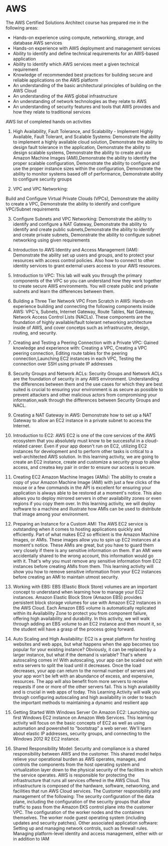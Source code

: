 # AWS
The AWS Certified Solutions Architect course has prepared me in the following areas:

- Hands-on experience using compute, networking, storage, and database AWS services
- Hands-on experience with AWS deployment and management services
- Ability to identify and define technical requirements for an AWS-based application
- Ability to identify which AWS services meet a given technical requirement
- Knowledge of recommended best practices for building secure and reliable applications on the AWS platform
- An understanding of the basic architectural principles of building on the AWS Cloud
- An understanding of the AWS global infrastructure
- An understanding of network technologies as they relate to AWS
- An understanding of security features and tools that AWS provides and how they relate to traditional services


AWS list of completed hands on activities

1) High Availability, Fault Tolerance, and Scalability - Implement Highly Available, Fault Tolerant, and Scalable Systems:
    Demonstrate the ability to implement a highly available cloud solution, Demonstrate the ability to design fault tolerance in the application, Demonstrate the ability to design scalable systems, Demonstrate the ability to create and use Amazon Machine Images (AMI),Demonstrate the ability to identify the proper scalable configuration, Demonstrate the ability to configure and use the proper instance sizes within the configuration, Demonstrate the ability to monitor systems based off of performance, Demonstrate ability to configure security groups

2) VPC and VPC Networking:

Build and Configure Virtual Private Clouds (VPCs), Demonstrate the ability to create a VPC, Demonstrate the ability to identify and configure VPC/Subnet requirements

3) Configure Subnets and VPC Networking:
Demonstrate the ability to identify and configure a NAT Gateway, Demonstrate the ability to identify and create public subnets,Demonstrate the ability to identify and create private subnets, Demonstrate the ability to configure subnet networking using given requirements

4) Introduction to AWS Identity and Access Management (IAM):
Demonstrate the ability set up users and groups, and to protect your resources with access control policies. Also how to connect to other identity services to grant external users access to your AWS resources.

5) Introduction to VPC: 
This lab will walk you through the primary components of the VPC so you can understand how they work together to create secure AWS environments. You will create public and private subnets and learn the differences between them.

6) Building a Three Tier Network VPC From Scratch in AWS:
Hands-on experience building and connecting the following components inside AWS:
VPC's, Subnets, Internet Gateway, Route Tables, Nat Gateway, Network Access Control Lists (NACLs). These components are the foundation of highly available/fault tolerant networking architecture inside of AWS, and cover concetps such as infrastrucutre, design, routing, and security.

7) Creating and Testing a Peering Connection with a Private VPC:
Gained knowledge and experience with: Creating a VPC, Creating a VPC peering connection, Editing route tables for the peering  connection,Launching EC2 instances in each VPC, Testing the connection over SSH using private IP addresses

8) Security Groups and Network ACLs:
Security Groups and Network ACLs are the foundation of security in any AWS environment. Understanding the differences between them and the use cases for which they are best suited is crucial to ensuring your environment is as secure as possible to prevent attackers and other malicious actors from compromising your information,walk through the differences between Security Groups and NACL.

9) Creating a NAT Gateway in AWS:
Demonstrate how to set up a NAT Gateway to allow an EC2 instance in a private subnet to access the Internet.

10) Introduction to EC2:
AWS EC2 is one of the core services of the AWS ecosystem that you absolutely must know to be successful in a cloud-related career. Even if your app doesn't run on EC2, utilizing EC2 instances for development and to perform other tasks is critical to a well-architected AWS solution. In this learning activity, we are going to create an EC2 instance, create and customize a security group to allow access, and createa key pair in order to ensure our access is secure.

11) Creating EC2 Amazon Machine Images (AMIs):
The ability to create a copy of your Amazon Machine Image (AMI) with just a few clicks of the mouse or a few commands in the API is excellent for ensuring your application is always able to be restored at a moment's notice. This also allows you to deploy mirrored servers in other availability zones or even regions if you copy them over. In this learning activity, we will deploy software to a machine and illustrate how AMIs can be used to distribute that image among your environment.

12) Preparing an Instance for a Custom AMI:
The AWS EC2 service is outstanding when it comes to hosting applications quickly and efficiently. Part of what makes EC2 so efficient is the Amazon Machine Images, or AMIs. These images allow you to spin up EC2 instances at a moment's notice. These AMIs are great, but you have to guard them very closely if there is any sensitive information on them. If an AMI were accidentally shared to the wrong account, this information would go with it. That's why you must remove any sensitive information from EC2 instances before creating AMIs from them. This learning activity will show you how to remove sensitive information from your EC2 instances before creating an AMI to maintain utmost security.

13) Working with EBS:
EBS (Elastic Block Store) volumes are an important concept to understand when learning how to manage your EC2 instances. Amazon Elastic Block Store (Amazon EBS) provides persistent block storage volumes for use with Amazon EC2 instances in the AWS Cloud. Each Amazon EBS volume is automatically replicated within its Availability Zone to protect you from component failure, offering high availability and durability. In this activity, we will walk through adding an EBS volume to an EC2 instance and then mount it, so the student will have a grasp of the process going forward.

14) Auto Scaling and High Availability:
EC2 is a great platform for hosting websites and web apps, but what happens when the app becomes too popular for your existing instance? Obviously, it can be replaced by a larger instance, but what if the demand is variable? That's where autoscaling comes in! With autoscaling, your app can be scaled out with extra servers to split the load until it decreases. Once the load decreases, your app can return to the normal number of servers and your app won't be left with an abundance of excess, and expensive, resources. The app will also benefit from more servers to receive requests if one or more of the other servers fail. This is high availability and is crucial in web apps of today. This Learning Activity will walk you through configuring autoscaling and high availability in order to teach the important methods to maintaining a dynamic and resilient app

15) Getting Started With Windows Server On Amazon EC2:
Launching our first Windows EC2 instance on Amazon Web Services. This learning activity will focus on the basic concepts of EC2 as well as using automation and powershell to "bootstrap" a web server. We'll learn about elastic IP addresses, security groups, and connecting to the Windows 2012 R2 EC2 instance.

16) Shared Responsibility Model:
Security and compliance is a shared responsibility between AWS and the customer. This shared model helps relieve your operational burden as AWS operates, manages, and controls the components from the host operating system and virtualization layer down to the physical security of the facilities in which the service operates. AWS is responsible for protecting the infrastructure that runs all services offered in the AWS Cloud. This infrastructure is composed of the hardware, software, networking, and facilities that run AWS Cloud services. 
The Customer responsibility and management of the following: 
The security configuration of the data plane, including the configuration of the security groups that allow traffic to pass from the Amazon EKS control plane into the customer VPC. The configuration of the worker nodes and the containers themselves. The worker node guest operating system (including updates and security patches). Other associated application software: Setting up and managing network controls, such as firewall rules. Managing platform-level identity and access management, either with or in addition to IAM

